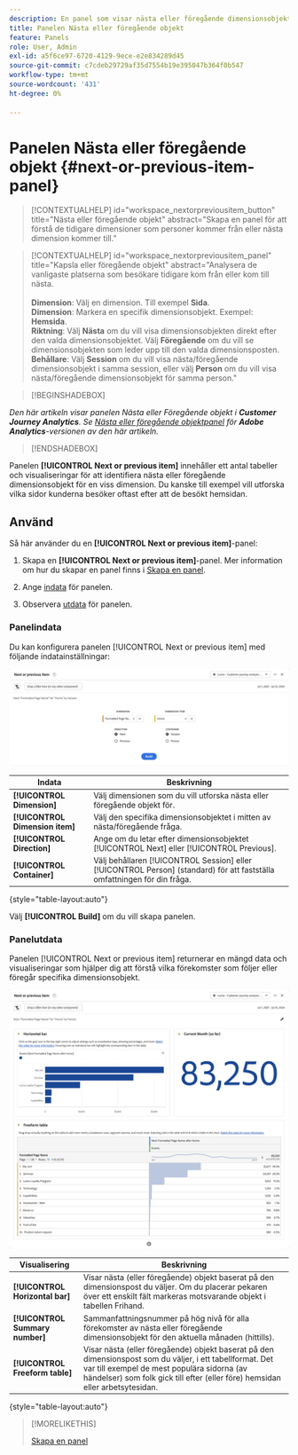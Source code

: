 ```yaml
---
description: En panel som visar nästa eller föregående dimensionsobjekt för en viss dimension.
title: Panelen Nästa eller föregående objekt
feature: Panels
role: User, Admin
exl-id: a5f6ce97-6720-4129-9ece-e2e834289d45
source-git-commit: c7cdeb29729af35d7554b19e395047b364f0b547
workflow-type: tm+mt
source-wordcount: '431'
ht-degree: 0%

---
```


# Panelen Nästa eller föregående objekt {#next-or-previous-item-panel}

<!-- markdownlint-disable MD034 -->

>[!CONTEXTUALHELP]
>id="workspace_nextorpreviousitem_button"
>title="Nästa eller föregående objekt"
>abstract="Skapa en panel för att förstå de tidigare dimensioner som personer kommer från eller nästa dimension kommer till."

<!-- markdownlint-disable MD034 -->

<!-- markdownlint-disable MD034 -->

>[!CONTEXTUALHELP]
>id="workspace_nextorpreviousitem_panel"
>title="Kapsla eller föregående objekt"
>abstract="Analysera de vanligaste platserna som besökare tidigare kom från eller kom till nästa.<br/><br/>**Dimension**: Välj en dimension. Till exempel **Sida**.<br/>**Dimension**: Markera en specifik dimensionsobjekt. Exempel: **Hemsida**.<br/>**Riktning**: Välj **Nästa** om du vill visa dimensionsobjekten direkt efter den valda dimensionsobjektet. Välj **Föregående** om du vill se dimensionsobjekten som leder upp till den valda dimensionsposten.<br/>**Behållare**: Välj **Session** om du vill visa nästa/föregående dimensionsobjekt i samma session, eller välj **Person** om du vill visa nästa/föregående dimensionsobjekt för samma person."

<!-- markdownlint-enable MD034 -->

>[!BEGINSHADEBOX]

*Den här artikeln visar panelen Nästa eller Föregående objekt i **Customer Journey Analytics**. Se [Nästa eller föregående objektpanel](https://experienceleague.adobe.com/en/docs/analytics/analyze/analysis-workspace/panels/next-previous) för **Adobe Analytics**-versionen av den här artikeln.*

>[!ENDSHADEBOX]

Panelen **[!UICONTROL Next or previous item]** innehåller ett antal tabeller och visualiseringar för att identifiera nästa eller föregående dimensionsobjekt för en viss dimension. Du kanske till exempel vill utforska vilka sidor kunderna besöker oftast efter att de besökt hemsidan.

## Använd

Så här använder du en **[!UICONTROL Next or previous item]**-panel:

1. Skapa en **[!UICONTROL Next or previous item]**-panel. Mer information om hur du skapar en panel finns i [Skapa en panel](panels.md#create-a-panel).

1. Ange [indata](#panel-input) för panelen.

1. Observera [utdata](#panel-output) för panelen.

### Panelindata

Du kan konfigurera panelen [!UICONTROL Next or previous item] med följande indatainställningar:

![Nästa eller föregående objektpanel](assets/next-or-previous-item.png)

| Indata | Beskrivning |
| --- | --- |
| **[!UICONTROL Dimension]** | Välj dimensionen som du vill utforska nästa eller föregående objekt för. |
| **[!UICONTROL Dimension item]** | Välj den specifika dimensionsobjektet i mitten av nästa/föregående fråga. |
| **[!UICONTROL Direction]** | Ange om du letar efter dimensionsobjektet [!UICONTROL Next] eller [!UICONTROL Previous]. |
| **[!UICONTROL Container]** | Välj behållaren [!UICONTROL Session] eller [!UICONTROL Person] (standard) för att fastställa omfattningen för din fråga. |

{style="table-layout:auto"}

Välj **[!UICONTROL Build]** om du vill skapa panelen.

### Panelutdata

Panelen [!UICONTROL Next or previous item] returnerar en mängd data och visualiseringar som hjälper dig att förstå vilka förekomster som följer eller föregår specifika dimensionsobjekt.


![Nästa/Föregående panelutdata](assets/next-or-previous-item-output.png)


| Visualisering | Beskrivning |
| --- | --- |
| **[!UICONTROL Horizontal bar]** | Visar nästa (eller föregående) objekt baserat på den dimensionspost du väljer. Om du placerar pekaren över ett enskilt fält markeras motsvarande objekt i tabellen Frihand. |
| **[!UICONTROL Summary number]** | Sammanfattningsnummer på hög nivå för alla förekomster av nästa eller föregående dimensionsobjekt för den aktuella månaden (hittills). |
| **[!UICONTROL Freeform table]** | Visar nästa (eller föregående) objekt baserat på den dimensionspost som du väljer, i ett tabellformat. Det var till exempel de mest populära sidorna (av händelser) som folk gick till efter (eller före) hemsidan eller arbetsytesidan. |

{style="table-layout:auto"}


>[!MORELIKETHIS]
>
>[Skapa en panel](/help/analysis-workspace/c-panels/panels.md#create-a-panel)
>
